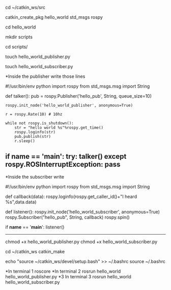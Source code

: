 cd ~/catkin_ws/src

catkin_create_pkg hello_world std_msgs rospy

cd hello_world

mkdir scripts

cd scripts/

touch hello_world_publisher.py

touch hello_world_subscriber.py

*Inside the publisher write those lines

#!/usr/bin/env python
import rospy
from std_msgs.msg import String

def talker():
    pub = rospy.Publisher('hello_pub', String, queue_size=10)
    
    rospy.init_node('hello_world_publisher', anonymous=True)

    r = rospy.Rate(10) # 10hz

    while not rospy.is_shutdown():
        str = "hello world %s"%rospy.get_time()
        rospy.loginfo(str)
        pub.publish(str)
        r.sleep()

if __name__ == '__main__':
    try:
        talker()
    except rospy.ROSInterruptException: pass
-------------------------

*Inside the subscriber write

#!/usr/bin/env python
import rospy
from std_msgs.msg import String

def callback(data):
    rospy.loginfo(rospy.get_caller_id()+"I heard %s",data.data)
    
def listener():
    rospy.init_node('hello_world_subscriber', anonymous=True)
    rospy.Subscriber("hello_pub", String, callback)
    rospy.spin()
    
    
if __name__ == '__main__':
    listener()
    
    
-------------------

chmod +x hello_world_publisher.py
chmod +x hello_world_subscriber.py


cd ~/catkin_ws
catkin_make


echo "source ~/catkin_ws/devel/setup.bash" >> ~/.bashrc
source ~/.bashrc

*In terminal 1
roscore
*In terminal 2
rosrun hello_world hello_world_publisher.py
*3 In terminal 3
rosrun hello_world hello_world_subscriber.py

